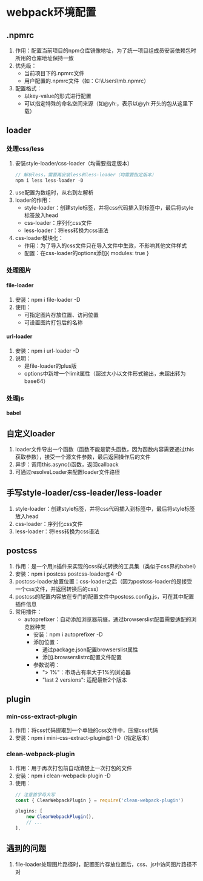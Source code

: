 <!--
 * @Author: mengbing mengbingg@outlook.com
 * @Date: 2022-08-25 16:58:37
 * @LastEditors: mengbing mengbingg@outlook.com
 * @LastEditTime: 2022-09-10 12:19:45
 * @Descripttion: webpack环境配置
-->
# webpack环境配置

## .npmrc
1. 作用：配置当前项目的npm仓库镜像地址，为了统一项目组成员安装依赖包时所用的仓库地址保持一致
2. 优先级：
    - 当前项目下的.npmrc文件
    - 用户配置的.npmrc文件（如：C:\Users\mb\.npmrc）
3. 配置格式：
    - 以key-value的形式进行配置
    - 可以指定特殊的命名空间来源（如@yh:，表示以@yh:开头的包从这里下载）

## loader
### 处理css/less
1. 安装style-loader/css-loader（均需要指定版本）
    ```js
    // 解析less，需要再安装less和less-loader（均需要指定版本）
    npm i less less-loader -D
    ```
2. use配置为数组时，从右到左解析
3. loader的作用：
    - style-loader：创建style标签，并将css代码插入到标签中，最后将style标签放入head
    - css-loader：序列化css文件
    - less-loader：将less转换为css语法
4. css-loader模块化：
    - 作用：为了导入的css文件只在导入文件中生效，不影响其他文件样式
    - 配置：在css-loader的options添加{ modules: true }

### 处理图片
#### file-loader
1. 安装：npm i file-loader -D
2. 使用：
    - 可指定图片存放位置、访问位置
    - 可设置图片打包后的名称

#### url-loader
1. 安装：npm i url-loader -D
2. 说明：
    - 是file-loader的plus版
    - options中新增一个limit属性（超过大小以文件形式输出，未超出转为base64）

### 处理js
#### babel

## 自定义loader
1. loader文件导出一个函数（函数不能是箭头函数，因为函数内容需要通过this获取参数），接受一个源文件参数，最后返回操作后的文件
2. 异步：调用this.async()函数，返回callback
3. 可通过resolveLoader来配置loader文件路径

## 手写style-loader/css-leader/less-loader
1. style-loader：创建style标签，并将css代码插入到标签中，最后将style标签放入head
2. css-loader：序列化css文件
3. less-loader：将less转换为css语法

## postcss
1. 作用：是一个用js插件来实现的css样式转换的工具集（类似于css界的babel）
2. 安装：npm i postcss postcss-loader@4 -D
3. postcss-loader放置位置：css-loader之后（因为postcss-loader的是接受一个css文件，并返回转换后的css）
4. postcss的配置内容放在专门的配置文件中postcss.config.js，可在其中配置插件信息
5. 常用插件：
    - autoprefixer：自动添加浏览器前缀，通过browserslist配置需要适配的浏览器种类
        - 安装：npm i autoprefixer -D
        - 添加位置：
            - 通过package.json配置browserslist属性
            - 添加.browserslistrc配置文件配置
        - 参数说明：
            - "> 1%"：市场占有率大于1%的浏览器
            - "last 2 versions": 适配最新2个版本

## plugin
### min-css-extract-plugin
1. 作用：将css代码提取到一个单独的css文件中，压缩css代码
2. 安装：npm i mini-css-extract-plugin@1 -D（指定版本）

### clean-webpack-plugin
1. 作用：用于再次打包前自动清楚上一次打包的文件
2. 安装：npm i clean-webpack-plugin -D
3. 使用：
    ```js
    // 注意首字母大写
    const { CleanWebpackPlugin } = require('clean-webpack-plugin')

    plugins: [
        new CleanWebpackPlugin(),
        // ...
    ],
    ```

## 遇到的问题
1. file-loader处理图片路径时，配置图片存放位置后，css、js中访问图片路径不对